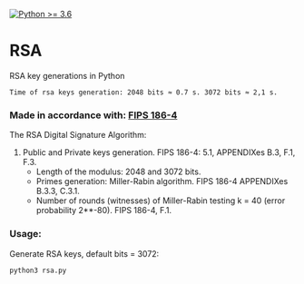 [![Python >= 3.6](https://img.shields.io/badge/python->=3.6-red.svg)](https://www.python.org/downloads/)

# RSA
RSA key generations in Python

`Time of rsa keys generation:
2048 bits ≈ 0.7 s.
3072 bits ≈ 2,1 s.`

### Made in accordance with: [FIPS 186-4](https://csrc.nist.gov/publications/detail/fips/186/4/final) 

The RSA Digital Signature Algorithm:

1. Public and Private keys generation. FIPS 186-4: 5.1, APPENDIXes B.3, F.1, F.3.
    - Length of the modulus: 2048 and 3072 bits.
    - Primes generation: Miller-Rabin algorithm. FIPS 186-4 APPENDIXes B.3.3, C.3.1.
    - Number of rounds (witnesses) of Miller-Rabin testing k = 40 (error probability 2**-80). FIPS 186-4, F.1.

### Usage:

Generate RSA keys, default bits = 3072:
```
python3 rsa.py
```
